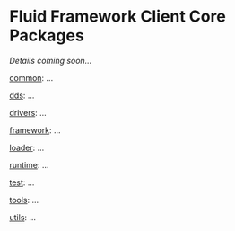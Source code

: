 # Fluid Framework Client Core Packages

_Details coming soon..._

[common](./common): ...

[dds](./dds): ...

[drivers](./drivers): ...

[framework](./framework): ...

[loader](./loader): ...

[runtime](./runtime): ...

[test](./test): ...

[tools](./tools): ...

[utils](./utils): ...
